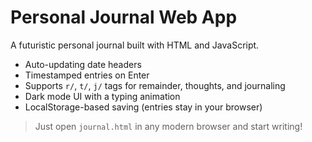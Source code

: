# Personal Journal Web App

A futuristic personal journal built with HTML and JavaScript.

- Auto-updating date headers
- Timestamped entries on Enter
- Supports `r/`, `t/`, `j/` tags for remainder, thoughts, and journaling
- Dark mode UI with a typing animation
- LocalStorage-based saving (entries stay in your browser)

> Just open `journal.html` in any modern browser and start writing!
